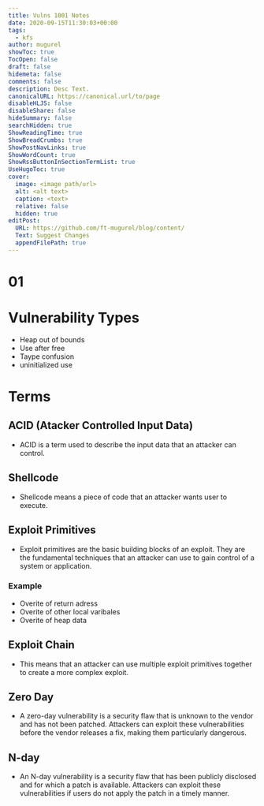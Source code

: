 ```yaml
---
title: Vulns 1001 Notes
date: 2020-09-15T11:30:03+00:00
tags:
  - kfs
author: mugurel
showToc: true
TocOpen: false
draft: false
hidemeta: false
comments: false
description: Desc Text.
canonicalURL: https://canonical.url/to/page
disableHLJS: false
disableShare: false
hideSummary: false
searchHidden: true
ShowReadingTime: true
ShowBreadCrumbs: true
ShowPostNavLinks: true
ShowWordCount: true
ShowRssButtonInSectionTermList: true
UseHugoToc: true
cover:
  image: <image path/url>
  alt: <alt text>
  caption: <text>
  relative: false
  hidden: true
editPost:
  URL: https://github.com/ft-mugurel/blog/content/
  Text: Suggest Changes
  appendFilePath: true
---
```

# 01
# Vulnerability Types
- Heap out of bounds
- Use after free
- Taype confusion
- uninitialized use 

# Terms
## ACID (Atacker Controlled Input Data)
- ACID is a term used to describe the input data that an attacker can control.
## Shellcode 
- Shellcode means a piece of code that an attacker wants user to execute.
## Exploit Primitives
- Exploit primitives are the basic building blocks of an exploit. They are the fundamental techniques that an attacker can use to gain control of a system or application.
### Example 
- Overite of return adress
- Overite of other local varibales
- Overite of heap data
## Exploit Chain
- This means that an attacker can use multiple exploit primitives together to create a more complex exploit.
## Zero Day
- A zero-day vulnerability is a security flaw that is unknown to the vendor and has not been patched. Attackers can exploit these vulnerabilities before the vendor releases a fix, making them particularly dangerous.
## N-day
- An N-day vulnerability is a security flaw that has been publicly disclosed and for which a patch is available. Attackers can exploit these vulnerabilities if users do not apply the patch in a timely manner.

